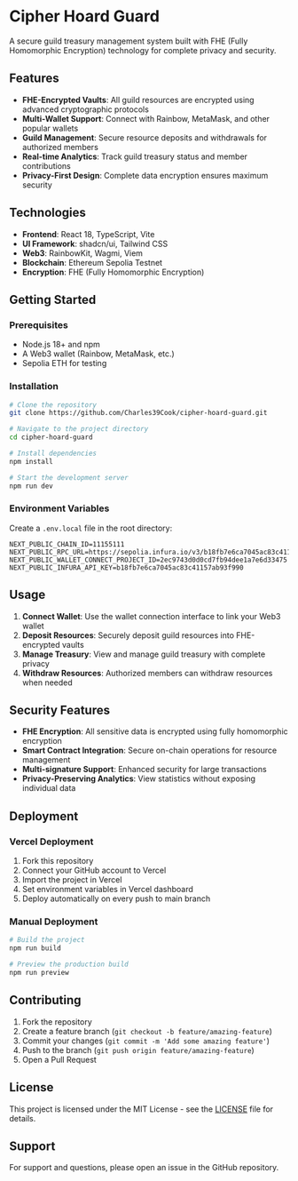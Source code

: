 # Cipher Hoard Guard

A secure guild treasury management system built with FHE (Fully Homomorphic Encryption) technology for complete privacy and security.

## Features

- **FHE-Encrypted Vaults**: All guild resources are encrypted using advanced cryptographic protocols
- **Multi-Wallet Support**: Connect with Rainbow, MetaMask, and other popular wallets
- **Guild Management**: Secure resource deposits and withdrawals for authorized members
- **Real-time Analytics**: Track guild treasury status and member contributions
- **Privacy-First Design**: Complete data encryption ensures maximum security

## Technologies

- **Frontend**: React 18, TypeScript, Vite
- **UI Framework**: shadcn/ui, Tailwind CSS
- **Web3**: RainbowKit, Wagmi, Viem
- **Blockchain**: Ethereum Sepolia Testnet
- **Encryption**: FHE (Fully Homomorphic Encryption)

## Getting Started

### Prerequisites

- Node.js 18+ and npm
- A Web3 wallet (Rainbow, MetaMask, etc.)
- Sepolia ETH for testing

### Installation

```bash
# Clone the repository
git clone https://github.com/Charles39Cook/cipher-hoard-guard.git

# Navigate to the project directory
cd cipher-hoard-guard

# Install dependencies
npm install

# Start the development server
npm run dev
```

### Environment Variables

Create a `.env.local` file in the root directory:

```env
NEXT_PUBLIC_CHAIN_ID=11155111
NEXT_PUBLIC_RPC_URL=https://sepolia.infura.io/v3/b18fb7e6ca7045ac83c41157ab93f990
NEXT_PUBLIC_WALLET_CONNECT_PROJECT_ID=2ec9743d0d0cd7fb94dee1a7e6d33475
NEXT_PUBLIC_INFURA_API_KEY=b18fb7e6ca7045ac83c41157ab93f990
```

## Usage

1. **Connect Wallet**: Use the wallet connection interface to link your Web3 wallet
2. **Deposit Resources**: Securely deposit guild resources into FHE-encrypted vaults
3. **Manage Treasury**: View and manage guild treasury with complete privacy
4. **Withdraw Resources**: Authorized members can withdraw resources when needed

## Security Features

- **FHE Encryption**: All sensitive data is encrypted using fully homomorphic encryption
- **Smart Contract Integration**: Secure on-chain operations for resource management
- **Multi-signature Support**: Enhanced security for large transactions
- **Privacy-Preserving Analytics**: View statistics without exposing individual data

## Deployment

### Vercel Deployment

1. Fork this repository
2. Connect your GitHub account to Vercel
3. Import the project in Vercel
4. Set environment variables in Vercel dashboard
5. Deploy automatically on every push to main branch

### Manual Deployment

```bash
# Build the project
npm run build

# Preview the production build
npm run preview
```

## Contributing

1. Fork the repository
2. Create a feature branch (`git checkout -b feature/amazing-feature`)
3. Commit your changes (`git commit -m 'Add some amazing feature'`)
4. Push to the branch (`git push origin feature/amazing-feature`)
5. Open a Pull Request

## License

This project is licensed under the MIT License - see the [LICENSE](LICENSE) file for details.

## Support

For support and questions, please open an issue in the GitHub repository.
